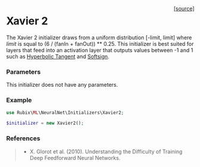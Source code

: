 <span style="float:right;"><a href="https://github.com/RubixML/RubixML/blob/master/src/NeuralNet/Initializers/Xavier2.php">[source]</a></span>

# Xavier 2
The Xavier 2 initializer draws from a uniform distribution [-limit, limit] where *limit* is squal to (6 / (fanIn + fanOut)) ** 0.25. This initializer is best suited for layers that feed into an activation layer that outputs values between -1 and 1 such as [Hyperbolic Tangent](../activation-functions/hyperbolic-tangent.md) and [Softsign](../activation-functions/softsign.md).

### Parameters
This initializer does not have any parameters.

### Example
```php
use Rubix\ML\NeuralNet\Initializers\Xavier2;

$initializer = new Xavier2();
```

### References
>- X. Glorot et al. (2010). Understanding the Difficulty of Training Deep Feedforward Neural Networks.